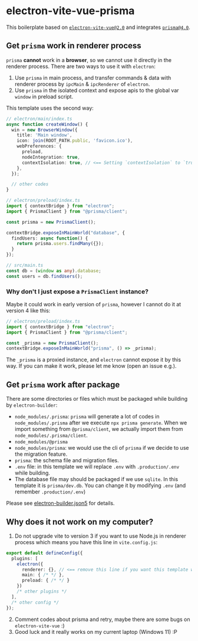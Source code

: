 # electron-vite-vue-prisma

This boilerplate based on [`electron-vite-vue@2.0`](https://github.com/electron-vite/electron-vite-vue) and integrates [`prisma@4.0`](https://github.com/prisma/prisma).

## Get `prisma` work in renderer process
`prisma` **cannot** work in a **browser**, so we cannot use it directly in the renderer process. There are two ways to use it with `electron`:

1. Use `prisma` in main process, and transfer commands & data with renderer process by `ipcMain` & `ipcRenderer` of `electron`.
2. Use `prisma` in the isolated context and expose apis to the global var `window` in preload script.

This template uses the second way:
```ts
// electron/main/index.ts
async function createWindow() {
  win = new BrowserWindow({
    title: 'Main window',
    icon: join(ROOT_PATH.public, 'favicon.ico'),
    webPreferences: {
      preload,
      nodeIntegration: true,
      contextIsolation: true, // <== Setting `contextIsolation` to `true` here
    },
  });

  // other codes
}
```
```ts
// electron/preload/index.ts
import { contextBridge } from "electron";
import { PrismaClient } from "@prisma/client";

const prisma = new PrismaClient();

contextBridge.exposeInMainWorld("database", {
  findUsers: async function() {
    return prisma.users.findMany({});
  }
});
```
```ts
// src/main.ts
const db = (window as any).database;
const users = db.findUsers();
```

### Why don't I just expose a `PrismaClient` instance?
Maybe it could work in early version of `prisma`, however I cannot do it at version 4 like this:
```ts
// electron/preload/index.ts
import { contextBridge } from "electron";
import { PrismaClient } from "@prisma/client";

const _prisma = new PrismaClient();
contextBridge.exposeInMainWorld("prisma", () => _prisma);
```
The `_prisma` is a proxied instance, and `electron` cannot expose it by this way. If you can make it work, please let me know (open an issue e.g.).

## Get `prisma` work after package
There are some directories or files which must be packaged while building by `electron-builder`:
- `node_modules/.prisma`: `prisma` will generate a lot of codes in `node_modules/.prisma` after we execute `npx prisma generate`. When we import something from `@prisma/client`, we actually import them from `node_modules/.prisma/client`.
- `node_modules/@prisma`
- `node_modules/prisma`: we would use the cli of `prisma` if we decide to use the migration feature.
- `prisma`: the schema file and migration files.
- `.env` file: in this template we will replace `.env` with `.production/.env` while building.
- The database file may should be packaged if we use `sqlite`. In this template it is `prisma/dev.db`. You can change it by modifying `.env` (and remember `.production/.env`)

Please see [electron-builder.json5](electron-builder.json5) for details.

## Why does it not work on my computer?
1. Do not upgrade vite to version 3 if you want to use Node.js in renderer process which means you have this line in `vite.config.js`:
```ts
export default defineConfig({
  plugins: [
    electron({
      renderer: {}, // <== remove this line if you want this template work on `vite@3`
      main: { /* */ },
      preload: { /* */ }
    })
    /* other plugins */
  ],
  /* other config */
});
```
2. Comment codes about prisma and retry, maybe there are some bugs on `electron-vite-vue` :)
3. Good luck and it really works on my current laptop (Windows 11) :P